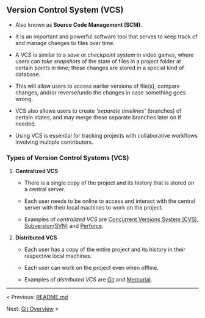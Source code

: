 ## Version Control System (VCS)

- Also known as **Source Code Management (SCM)**.

- It is an important and powerful software tool that serves to keep track of and manage changes to files over time.

- A VCS is similar to a *save* or *checkpoint* system in video games, where users can *take snapshots* of the state of files in a project folder at certain points in time; these changes are stored in a special kind of database.

- This will allow users to access earlier versions of file(s), compare changes, and/or reverse/undo the changes in case something goes wrong.

- VCS also allows users to create *'separate timelines'* (branches) of certain states, and may merge these separate branches later on if needed.

- Using VCS is essential for tracking projects with collaborative workflows involving multiple contributors.


### Types of Version Control Systems (VCS)
1. **Centralized VCS**
   - There is a single copy of the project and its history that is stored on a central server.

   - Each user needs to be online to access and interact with the central server with their local machines to work on the project.

   - Examples of *centralized VCS* are [Concurrent Versions System (CVS)](https://cvs.nongnu.org/), [Subversion(SVN)](https://subversion.apache.org/) and [Perforce](https://www.perforce.com/).


2. **Distributed VCS**
   - Each user has a copy of the entire project and its history in their respective local machines.

   - Each user can work on the project even when offline.

   - Examples of *distributed VCS* are [Git](https://git-scm.com/) and [Mercurial](https://www.mercurial-scm.org/).

<hr>

< Previous: [README.md](/README.md)

Next: [Git Overview](/assets/ch2.md) >